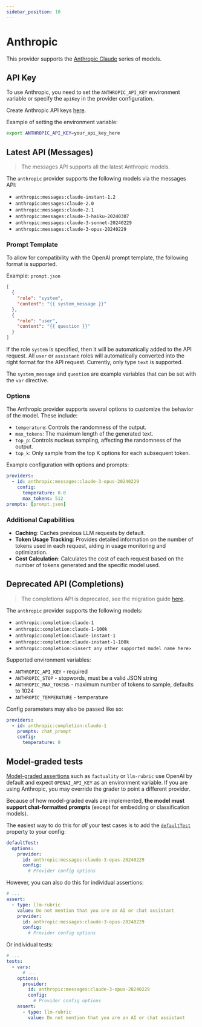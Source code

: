 ```yaml
---
sidebar_position: 10
---
```


# Anthropic

This provider supports the [Anthropic Claude](https://www.anthropic.com/claude) series of models.

## API Key

To use Anthropic, you need to set the `ANTHROPIC_API_KEY` environment variable or specify the `apiKey` in the provider configuration.

Create Anthropic API keys [here](https://console.anthropic.com/settings/keys).

Example of setting the environment variable:

```bash
export ANTHROPIC_API_KEY=your_api_key_here
```

## Latest API (Messages)

> The messages API supports all the latest Anthropic models.

The `anthropic` provider supports the following models via the messages API:

- `anthropic:messages:claude-instant-1.2`
- `anthropic:messages:claude-2.0`
- `anthropic:messages:claude-2.1`
- `anthropic:messages:claude-3-haiku-20240307`
- `anthropic:messages:claude-3-sonnet-20240229`
- `anthropic:messages:claude-3-opus-20240229`

### Prompt Template

To allow for compatibility with the OpenAI prompt template, the following format is supported.

Example: `prompt.json`

```json
[
  {
    "role": "system",
    "content": "{{ system_message }}"
  },
  {
    "role": "user",
    "content": "{{ question }}"
  }
]
```

If the role `system` is specified, then it will be automatically added to the API request.
All `user` or `assistant` roles will automatically converted into the right format for the API request.
Currently, only type `text` is supported.

The `system_message` and `question` are example variables that can be set with the `var` directive.

### Options

The Anthropic provider supports several options to customize the behavior of the model. These include:

- `temperature`: Controls the randomness of the output.
- `max_tokens`: The maximum length of the generated text.
- `top_p`: Controls nucleus sampling, affecting the randomness of the output.
- `top_k`: Only sample from the top K options for each subsequent token.

Example configuration with options and prompts:

```yaml
providers:
  - id: anthropic:messages:claude-3-opus-20240229
    config:
      temperature: 0.0
      max_tokens: 512
prompts: [prompt.json]
```

### Additional Capabilities

- **Caching**: Caches previous LLM requests by default.
- **Token Usage Tracking**: Provides detailed information on the number of tokens used in each request, aiding in usage monitoring and optimization.
- **Cost Calculation**: Calculates the cost of each request based on the number of tokens generated and the specific model used.

## Deprecated API (Completions)

> The completions API is deprecated, see the migration guide [here](https://docs.anthropic.com/claude/reference/migrating-from-text-completions-to-messages).

The `anthropic` provider supports the following models:

- `anthropic:completion:claude-1`
- `anthropic:completion:claude-1-100k`
- `anthropic:completion:claude-instant-1`
- `anthropic:completion:claude-instant-1-100k`
- `anthropic:completion:<insert any other supported model name here>`

Supported environment variables:

- `ANTHROPIC_API_KEY` - required
- `ANTHROPIC_STOP` - stopwords, must be a valid JSON string
- `ANTHROPIC_MAX_TOKENS` - maximum number of tokens to sample, defaults to 1024
- `ANTHROPIC_TEMPERATURE` - temperature

Config parameters may also be passed like so:

```yaml
providers:
  - id: anthropic:completion:claude-1
    prompts: chat_prompt
    config:
      temperature: 0
```

## Model-graded tests

[Model-graded assertions](/docs/configuration/expected-outputs/model-graded/) such as `factuality` or `llm-rubric` use OpenAI by default and expect `OPENAI_API_KEY` as an environment variable. If you are using Anthropic, you may override the grader to point a different provider.

Because of how model-graded evals are implemented, **the model must support chat-formatted prompts** (except for embedding or classification models).

The easiest way to do this for _all_ your test cases is to add the [`defaultTest`](/docs/configuration/guide/#default-test-cases) property to your config:

```yaml title=promptfooconfig.yaml
defaultTest:
  options:
    provider:
      id: anthropic:messages:claude-3-opus-20240229
      config:
        # Provider config options
```

However, you can also do this for individual assertions:

```yaml
# ...
assert:
  - type: llm-rubric
    value: Do not mention that you are an AI or chat assistant
    provider:
      id: anthropic:messages:claude-3-opus-20240229
      config:
        # Provider config options
```

Or individual tests:

```yaml
# ...
tests:
  - vars:
      # ...
    options:
      provider:
        id: anthropic:messages:claude-3-opus-20240229
        config:
          # Provider config options
    assert:
      - type: llm-rubric
        value: Do not mention that you are an AI or chat assistant
```
